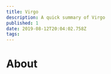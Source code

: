 ```yaml
---
title: Virgo
description: A quick summary of Virgo
published: 1
date: 2019-08-12T20:04:02.758Z
tags: 
---
```


# About